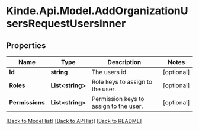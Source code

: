 # Kinde.Api.Model.AddOrganizationUsersRequestUsersInner

## Properties

Name | Type | Description | Notes
------------ | ------------- | ------------- | -------------
**Id** | **string** | The users id. | [optional] 
**Roles** | **List&lt;string&gt;** | Role keys to assign to the user. | [optional] 
**Permissions** | **List&lt;string&gt;** | Permission keys to assign to the user. | [optional] 

[[Back to Model list]](../README.md#documentation-for-models) [[Back to API list]](../README.md#documentation-for-api-endpoints) [[Back to README]](../README.md)

